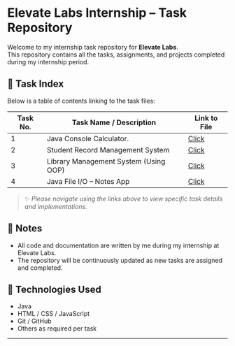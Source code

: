 # Elevate Labs Internship – Task Repository

Welcome to my internship task repository for **Elevate Labs**.  
This repository contains all the tasks, assignments, and projects completed during my internship period.

## 📂 Task Index

Below is a table of contents linking to the task files:

| Task No. | Task Name / Description                                    | Link to File                                  |
|----------|------------------------------------------------------------|-----------------------------------------------|
| 1        | Java Console Calculator.                                   | [Click](./SimpleCalculatorTask1/README.md)    |
| 2        | Student Record Management System                           | [Click](./StudentManagementSystem/README.md)  |
| 3        | Library Management System (Using OOP)                      | [Click](./LibraryManagementSystem/README.md) |
| 4        | Java File I/O – Notes App                                  | [Click](./NotesApp/Readme.md)    |

> ✨ *Please navigate using the links above to view specific task details and implementations.*

## 📌 Notes

- All code and documentation are written by me during my internship at Elevate Labs.
- The repository will be continuously updated as new tasks are assigned and completed.

## 🚀 Technologies Used

- Java
- HTML / CSS / JavaScript
- Git / GitHub
- Others as required per task

---

